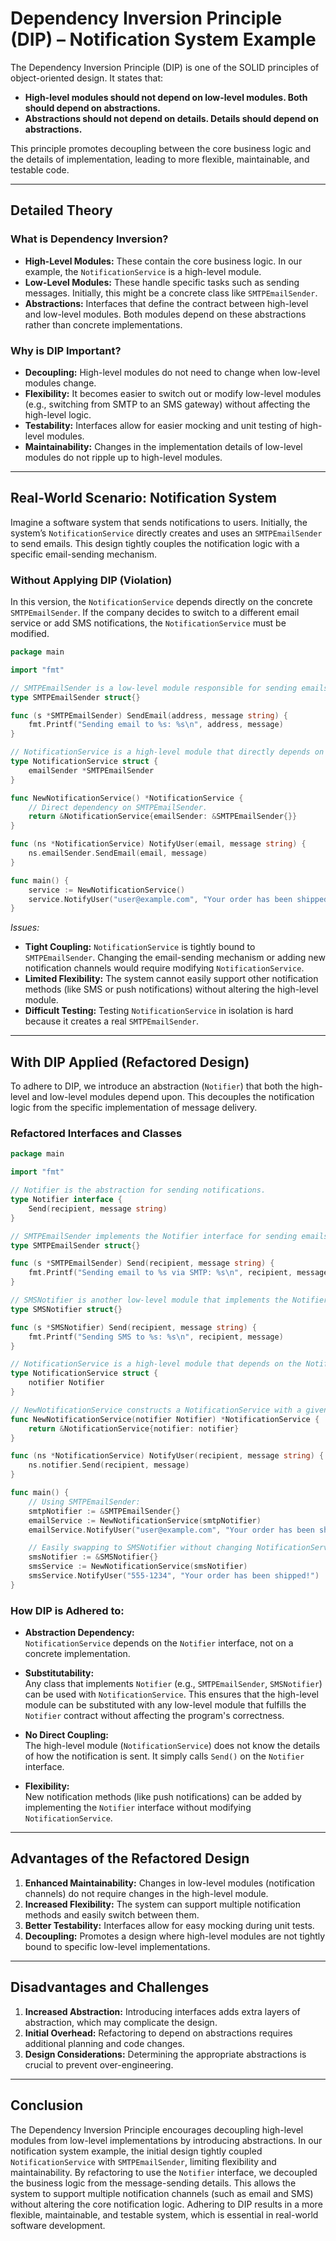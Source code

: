 # Dependency Inversion Principle (DIP) – Notification System Example

The Dependency Inversion Principle (DIP) is one of the SOLID principles of object-oriented design. It states that:
- **High-level modules should not depend on low-level modules. Both should depend on abstractions.**
- **Abstractions should not depend on details. Details should depend on abstractions.**

This principle promotes decoupling between the core business logic and the details of implementation, leading to more flexible, maintainable, and testable code.

---

## Detailed Theory

### What is Dependency Inversion?
- **High-Level Modules:** These contain the core business logic. In our example, the `NotificationService` is a high-level module.
- **Low-Level Modules:** These handle specific tasks such as sending messages. Initially, this might be a concrete class like `SMTPEmailSender`.
- **Abstractions:** Interfaces that define the contract between high-level and low-level modules. Both modules depend on these abstractions rather than concrete implementations.

### Why is DIP Important?
- **Decoupling:** High-level modules do not need to change when low-level modules change.
- **Flexibility:** It becomes easier to switch out or modify low-level modules (e.g., switching from SMTP to an SMS gateway) without affecting the high-level logic.
- **Testability:** Interfaces allow for easier mocking and unit testing of high-level modules.
- **Maintainability:** Changes in the implementation details of low-level modules do not ripple up to high-level modules.

---

## Real-World Scenario: Notification System

Imagine a software system that sends notifications to users. Initially, the system’s `NotificationService` directly creates and uses an `SMTPEmailSender` to send emails. This design tightly couples the notification logic with a specific email-sending mechanism.

### Without Applying DIP (Violation)

In this version, the `NotificationService` depends directly on the concrete `SMTPEmailSender`. If the company decides to switch to a different email service or add SMS notifications, the `NotificationService` must be modified.

```go
package main

import "fmt"

// SMTPEmailSender is a low-level module responsible for sending emails via SMTP.
type SMTPEmailSender struct{}

func (s *SMTPEmailSender) SendEmail(address, message string) {
	fmt.Printf("Sending email to %s: %s\n", address, message)
}

// NotificationService is a high-level module that directly depends on SMTPEmailSender.
type NotificationService struct {
	emailSender *SMTPEmailSender
}

func NewNotificationService() *NotificationService {
	// Direct dependency on SMTPEmailSender.
	return &NotificationService{emailSender: &SMTPEmailSender{}}
}

func (ns *NotificationService) NotifyUser(email, message string) {
	ns.emailSender.SendEmail(email, message)
}

func main() {
	service := NewNotificationService()
	service.NotifyUser("user@example.com", "Your order has been shipped!")
}
```

*Issues:*
- **Tight Coupling:** `NotificationService` is tightly bound to `SMTPEmailSender`. Changing the email-sending mechanism or adding new notification channels would require modifying `NotificationService`.
- **Limited Flexibility:** The system cannot easily support other notification methods (like SMS or push notifications) without altering the high-level module.
- **Difficult Testing:** Testing `NotificationService` in isolation is hard because it creates a real `SMTPEmailSender`.

---

## With DIP Applied (Refactored Design)

To adhere to DIP, we introduce an abstraction (`Notifier`) that both the high-level and low-level modules depend upon. This decouples the notification logic from the specific implementation of message delivery.

### Refactored Interfaces and Classes

```go
package main

import "fmt"

// Notifier is the abstraction for sending notifications.
type Notifier interface {
	Send(recipient, message string)
}

// SMTPEmailSender implements the Notifier interface for sending emails.
type SMTPEmailSender struct{}

func (s *SMTPEmailSender) Send(recipient, message string) {
	fmt.Printf("Sending email to %s via SMTP: %s\n", recipient, message)
}

// SMSNotifier is another low-level module that implements the Notifier interface.
type SMSNotifier struct{}

func (s *SMSNotifier) Send(recipient, message string) {
	fmt.Printf("Sending SMS to %s: %s\n", recipient, message)
}

// NotificationService is a high-level module that depends on the Notifier abstraction.
type NotificationService struct {
	notifier Notifier
}

// NewNotificationService constructs a NotificationService with a given Notifier.
func NewNotificationService(notifier Notifier) *NotificationService {
	return &NotificationService{notifier: notifier}
}

func (ns *NotificationService) NotifyUser(recipient, message string) {
	ns.notifier.Send(recipient, message)
}

func main() {
	// Using SMTPEmailSender:
	smtpNotifier := &SMTPEmailSender{}
	emailService := NewNotificationService(smtpNotifier)
	emailService.NotifyUser("user@example.com", "Your order has been shipped!")

	// Easily swapping to SMSNotifier without changing NotificationService.
	smsNotifier := &SMSNotifier{}
	smsService := NewNotificationService(smsNotifier)
	smsService.NotifyUser("555-1234", "Your order has been shipped!")
}
```

### How DIP is Adhered to:
- **Abstraction Dependency:**  
  `NotificationService` depends on the `Notifier` interface, not on a concrete implementation.
  
- **Substitutability:**  
  Any class that implements `Notifier` (e.g., `SMTPEmailSender`, `SMSNotifier`) can be used with `NotificationService`. This ensures that the high-level module can be substituted with any low-level module that fulfills the `Notifier` contract without affecting the program's correctness.
  
- **No Direct Coupling:**  
  The high-level module (`NotificationService`) does not know the details of how the notification is sent. It simply calls `Send()` on the `Notifier` interface.
  
- **Flexibility:**  
  New notification methods (like push notifications) can be added by implementing the `Notifier` interface without modifying `NotificationService`.

---

## Advantages of the Refactored Design

1. **Enhanced Maintainability:** Changes in low-level modules (notification channels) do not require changes in the high-level module.
2. **Increased Flexibility:** The system can support multiple notification methods and easily switch between them.
3. **Better Testability:** Interfaces allow for easy mocking during unit tests.
4. **Decoupling:** Promotes a design where high-level modules are not tightly bound to specific low-level implementations.

---

## Disadvantages and Challenges

1. **Increased Abstraction:** Introducing interfaces adds extra layers of abstraction, which may complicate the design.
2. **Initial Overhead:** Refactoring to depend on abstractions requires additional planning and code changes.
3. **Design Considerations:** Determining the appropriate abstractions is crucial to prevent over-engineering.

---

## Conclusion

The Dependency Inversion Principle encourages decoupling high-level modules from low-level implementations by introducing abstractions. In our notification system example, the initial design tightly coupled `NotificationService` with `SMTPEmailSender`, limiting flexibility and maintainability. By refactoring to use the `Notifier` interface, we decoupled the business logic from the message-sending details. This allows the system to support multiple notification channels (such as email and SMS) without altering the core notification logic. Adhering to DIP results in a more flexible, maintainable, and testable system, which is essential in real-world software development.

